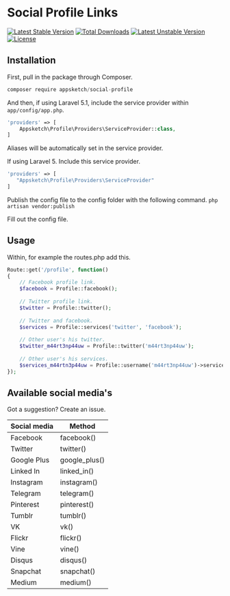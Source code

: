 # Social Profile Links

[![Latest Stable Version](https://poser.pugx.org/appsketch/social-profile/v/stable)](https://packagist.org/packages/appsketch/social-profile) [![Total Downloads](https://poser.pugx.org/appsketch/social-profile/downloads)](https://packagist.org/packages/appsketch/social-profile) [![Latest Unstable Version](https://poser.pugx.org/appsketch/social-profile/v/unstable)](https://packagist.org/packages/appsketch/social-profile) [![License](https://poser.pugx.org/appsketch/social-profile/license)](https://packagist.org/packages/appsketch/social-profile)

## Installation

First, pull in the package through Composer.

```js
composer require appsketch/social-profile
```

And then, if using Laravel 5.1, include the service provider within `app/config/app.php`.

```php
'providers' => [
    Appsketch\Profile\Providers\ServiceProvider::class,
]
```

Aliases will be automatically set in the service provider.

If using Laravel 5. Include this service provider.

```php
'providers' => [
   "Appsketch\Profile\Providers\ServiceProvider"
]
```

Publish the config file to the config folder with the following command.
`php artisan vendor:publish`

Fill out the config file.

## Usage

Within, for example the routes.php add this.

```php
Route::get('/profile', function()
{
    // Facebook profile link.
    $facebook = Profile::facebook();
    
    // Twitter profile link.
    $twitter = Profile::twitter();
    
    // Twitter and facebook.
    $services = Profile::services('twitter', 'facebook');
    
    // Other user's his twitter.
    $twitter_m44rt3np44uw = Profile::twitter('m44rt3np44uw');
    
    // Other user's his services.
    $services_m44rtn3p44uw = Profile::username('m44rt3np44uw')->services('twitter', 'facebook');
});
```

## Available social media's

Got a suggestion? Create an issue. 

| Social media | Method        |
| ------------ |---------------|
| Facebook     | facebook()    |
| Twitter      | twitter()     |
| Google Plus  | google_plus() |
| Linked In    | linked_in()   |
| Instagram    | instagram()   |
| Telegram     | telegram()    |
| Pinterest    | pinterest()   |
| Tumblr       | tumblr()      |
| VK           | vk()          |
| Flickr       | flickr()      |
| Vine         | vine()        |
| Disqus       | disqus()      |
| Snapchat     | snapchat()    |
| Medium       | medium()      |